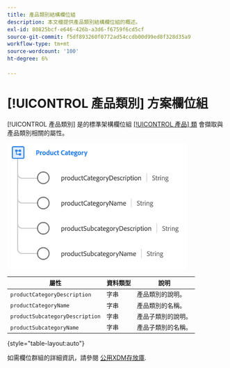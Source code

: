 ```yaml
---
title: 產品類別結構欄位組
description: 本文檔提供產品類別結構欄位組的概述。
exl-id: 80825bcf-e646-426b-a3d6-f6759f6cd5cf
source-git-commit: f5df893260f0772ad54ccdb00d99ed8f328d35a9
workflow-type: tm+mt
source-wordcount: '100'
ht-degree: 6%

---
```


# [!UICONTROL 產品類別] 方案欄位組

[!UICONTROL 產品類別] 是的標準架構欄位組 [[!UICONTROL 產品] 類](../../classes/product.md) 會擷取與產品類別相關的屬性。

![](../../images/field-groups/product/product-category.png)

| 屬性 | 資料類型 | 說明 |
| --- | --- | --- |
| `productCategoryDescription` | 字串 | 產品類別的說明。 |
| `productCategoryName` | 字串 | 產品類別的名稱。 |
| `productSubcategoryDescription` | 字串 | 產品子類別的說明。 |
| `productSubcategoryName` | 字串 | 產品子類別的名稱。 |

{style="table-layout:auto"}

如需欄位群組的詳細資訊，請參閱 [公用XDM存放庫](https://github.com/adobe/xdm/blob/master/docs/reference/fieldgroups/product/product-category.schema.json).

